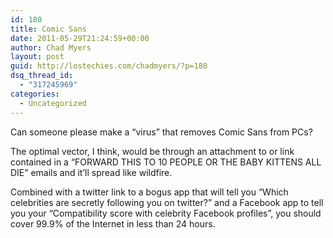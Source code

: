 ```yaml
---
id: 180
title: Comic Sans
date: 2011-05-29T21:24:59+00:00
author: Chad Myers
layout: post
guid: http://lostechies.com/chadmyers/?p=180
dsq_thread_id:
  - "317245969"
categories:
  - Uncategorized
---
```

Can someone please make a &#8220;virus&#8221; that removes Comic Sans from PCs? 

The optimal vector, I think, would be through an attachment to or link contained in a &#8220;FORWARD THIS TO 10 PEOPLE OR THE BABY KITTENS ALL DIE&#8221; emails and it&#8217;ll spread like wildfire. 

Combined with a twitter link to a bogus app that will tell you &#8220;Which celebrities are secretly following you on twitter?&#8221; and a Facebook app to tell you your &#8220;Compatibility score with celebrity Facebook profiles&#8221;, you should cover 99.9% of the Internet in less than 24 hours.